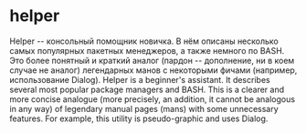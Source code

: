 # helper
Helper -- консольный помощник новичка. В нём описаны несколько самых популярных пакетных менеджеров, а также немного по BASH. Это более понятный и краткий аналог (пардон -- дополнение, ни в коем случае не аналог) легендарных манов с некоторыми фичами (например, использование Dialog).
Helper is a beginner's assistant. It describes several most popular package managers and BASH.
   This is a clearer and more concise analogue (more precisely, an addition, it cannot be analogous in any way) of legendary manual pages (mans) with some
unnecessary features. For example, this utility is pseudo-graphic and uses Dialog.
